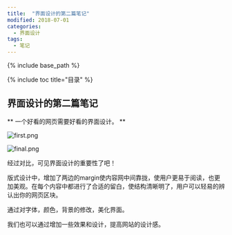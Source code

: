 ```yaml
---
title:  "界面设计的第二篇笔记"
modified: 2018-07-01 
categories: 
  - 界面设计
tags:
  - 笔记
---
```


{% include base_path %}

{% include toc title="目录" %}


## 界面设计的第二篇笔记

** 一个好看的网页需要好看的界面设计。 **

![first.png](https://upload-images.jianshu.io/upload_images/9455364-e4dfde8e0ff7ab7f.png?imageMogr2/auto-orient/strip%7CimageView2/2/w/1240)


![final.png](https://upload-images.jianshu.io/upload_images/9455364-46a8a477b4d7694f.png?imageMogr2/auto-orient/strip%7CimageView2/2/w/1240)

经过对比，可见界面设计的重要性了吧！

版式设计中，增加了两边的margin使内容网中间靠拢，使用户更易于阅读，也更加美观。在每个内容中都进行了合适的留白，使结构清晰明了，用户可以轻易的辨认出你的网页区块。

通过对字体，颜色，背景的修改，美化界面。

我们也可以通过增加一些效果和设计，提高网站的设计感。
